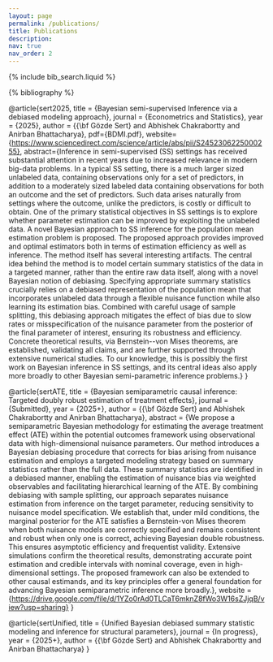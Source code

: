 ```yaml
---
layout: page
permalink: /publications/
title: Publications
description:
nav: true
nav_order: 2
---
```


<!-- _pages/publications.md -->

<!-- Bibsearch Feature -->

{% include bib_search.liquid %}

<div class="publications">

{% bibliography %}

</div>

@article{sert2025,
title = {Bayesian semi-supervised Inference via a debiased modeling approach},
journal = {Econometrics and Statistics},
year = {2025},
author = {{\bf Gözde Sert} and Abhishek Chakrabortty and Anirban Bhattacharya},
pdf={BDMI.pdf},
website={https://www.sciencedirect.com/science/article/abs/pii/S2452306225000255},
abstract={Inference in semi-supervised (SS) settings has received substantial attention in recent years due to increased relevance in modern big-data problems. In a typical SS setting, there is a much larger sized unlabeled data, containing observations only for a set of predictors, in addition to a moderately sized labeled data containing observations for both an outcome and the set of predictors. Such data arises naturally from settings where the outcome, unlike the predictors, is costly or difficult to obtain. One of the primary statistical objectives in SS settings is to explore whether parameter estimation can be improved by exploiting the unlabeled data. A novel Bayesian approach to SS inference for the population mean estimation problem is proposed. The proposed approach provides improved and optimal estimators both in terms of estimation efficiency as well as inference. The method itself has several interesting artifacts. The central idea behind the method is to model certain summary statistics of the data in a targeted manner, rather than the entire raw data itself, along with a novel Bayesian notion of debiasing. Specifying appropriate summary statistics crucially relies on a debiased representation of the population mean that incorporates unlabeled data through a flexible nuisance function while also learning its estimation bias. Combined with careful usage of sample splitting, this debiasing approach mitigates the effect of bias due to slow rates or misspecification of the nuisance parameter from the posterior of the final parameter of interest, ensuring its robustness and efficiency. Concrete theoretical results, via Bernstein--von Mises theorems, are established, validating all claims, and are further supported through extensive numerical studies. To our knowledge, this is possibly the first work on Bayesian inference in SS settings, and its central ideas also apply more broadly to other Bayesian semi-parametric inference problems.}
}


@article{sertATE,
title = {Bayesian semiparametric causal inference:
Targeted doubly robust estimation of treatment
effects},
journal = {Submitted},
year = {2025+},
author = {{\bf Gözde Sert} and Abhishek Chakrabortty and Anirban Bhattacharya},
abstract = {We propose a semiparametric Bayesian methodology for estimating the average treatment effect (ATE) within the potential outcomes framework using observational data with high-dimensional nuisance parameters. Our method introduces a Bayesian debiasing procedure that corrects for bias arising from nuisance estimation and employs a targeted modeling strategy based on summary statistics rather than the full data. These summary statistics are identified in a debiased manner, enabling the estimation of nuisance bias via weighted observables and facilitating hierarchical learning of the ATE. By combining debiasing with sample splitting, our approach separates nuisance estimation from inference on the target parameter, reducing sensitivity to nuisance model specification. We establish that, under mild conditions, the marginal posterior for the ATE satisfies a Bernstein-von Mises theorem when both nuisance models are correctly specified and remains consistent and robust when only one is correct, achieving Bayesian double robustness. This ensures asymptotic efficiency and frequentist validity. Extensive simulations confirm the theoretical results, demonstrating accurate point estimation and credible intervals with nominal coverage, even in high-dimensional settings. The proposed framework can also be extended to other causal estimands, and its key principles offer a general foundation for advancing Bayesian semiparametric inference more broadly.},
website = {https://drive.google.com/file/d/1YZo0rAd0TLCaT6mknZ8fWo3W16sZJjqB/view?usp=sharing}
}


@article{sertUnified,
title = {Unified Bayesian debiased summary statistic modeling and inference for structural parameters},
journal = {In progress},
year = {2025+},
author = {{\bf Gözde Sert} and Abhishek Chakrabortty and Anirban Bhattacharya}
}

